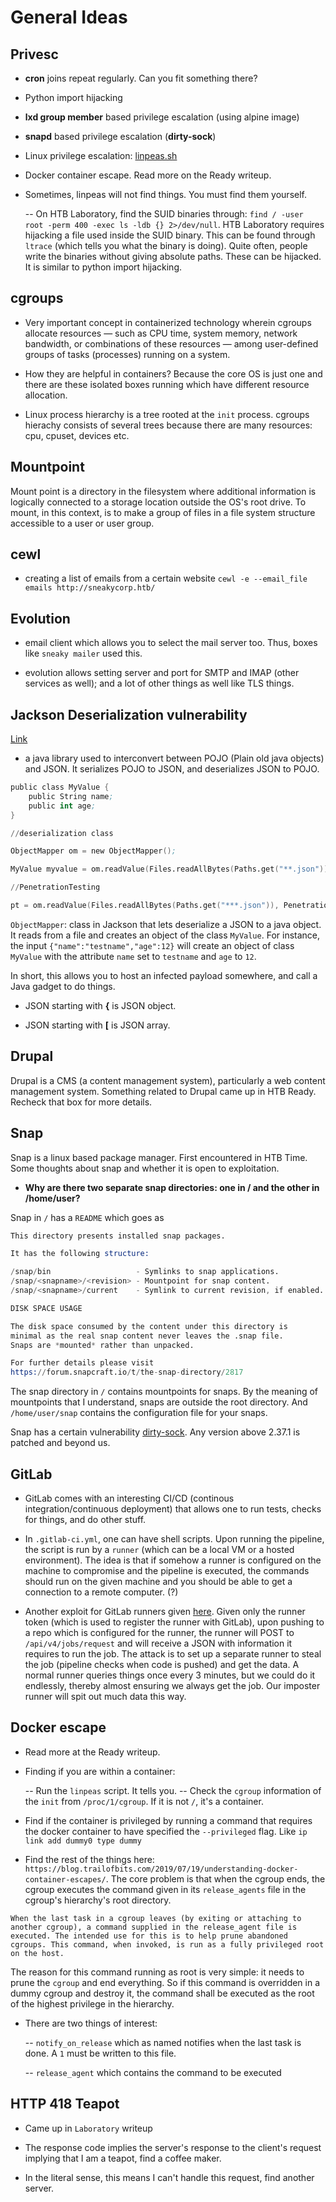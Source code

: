 # General Ideas

## Privesc

- **cron** joins repeat regularly. Can you fit something there?

- Python import hijacking

- **lxd group member** based privilege escalation (using alpine image)

- **snapd** based privilege escalation (**dirty-sock**)

- Linux privilege escalation: [linpeas.sh](https://raw.githubusercontent.com/carlospolop/privilege-escalation-awesome-scripts-suite/master/linPEAS/linpeas.sh)

- Docker container escape. Read more on the Ready writeup.

- Sometimes, linpeas will not find things. You must find them yourself.

	-- On HTB Laboratory, find the SUID binaries through: `find / -user root -perm 400 -exec ls -ldb {} 2>/dev/null`. HTB Laboratory requires hijacking a file used inside the SUID binary. This can be found through `ltrace` (which tells you what the binary is doing). Quite often, people write the binaries without giving absolute paths. These can be hijacked. It is similar to python import hijacking. 
## cgroups

- Very important concept in containerized technology wherein cgroups allocate resources — such as CPU time, system memory, network bandwidth, or combinations of these resources — among user-defined groups of tasks (processes) running on a system.

- How they are helpful in containers? Because the core OS is just one and there are these isolated boxes running which have different resource allocation.

- Linux process hierarchy is a tree rooted at the `init` process. cgroups hierachy consists of several trees because there are many resources: cpu, cpuset, devices etc.

## Mountpoint

Mount point is a directory in the filesystem where additional information is logically connected to a storage location outside the OS's root drive. To mount, in this context, is to make a group of files in a file system structure accessible to a user or user group.

## cewl

- creating a list of emails from a certain website `cewl -e --email_file emails http://sneakycorp.htb/`

## Evolution

- email client which allows you to select the mail server too. Thus, boxes like `sneaky mailer` used this.

- evolution allows setting server and port for SMTP and IMAP (other services as well); and a lot of other things as well like TLS things.

## Jackson Deserialization vulnerability

[Link](https://medium.com/@swapneildash/understanding-insecure-implementation-of-jackson-deserialization-7b3d409d2038)

- a java library used to interconvert between POJO (Plain old java objects) and JSON. It serializes POJO to JSON, and deserializes JSON to POJO.

```s
public class MyValue {
    public String name;
    public int age;
}

//deserialization class

ObjectMapper om = new ObjectMapper();

MyValue myvalue = om.readValue(Files.readAllBytes(Paths.get("**.json")), MyValue.class);

//PenetrationTesting 

pt = om.readValue(Files.readAllBytes(Paths.get("***.json")), PenetrationTesting.class);
```

`ObjectMapper`: class in Jackson that lets deserialize a JSON to a java object. It reads from a file and creates an object of the class `MyValue`. For instance, the input `{"name":"testname","age":12}` will create an object of class `MyValue` with the attribute `name` set to `testname` and `age` to `12`.

In short, this allows you to host an infected payload somewhere, and call a Java gadget to do things.

- JSON starting with **{** is JSON object.

- JSON starting with **[** is JSON array.

## Drupal

Drupal is a CMS (a content management system), particularly a web content management system. Something related to Drupal came up in HTB Ready. Recheck that box for more details.

## Snap

Snap is a linux based package manager. First encountered in HTB Time. Some thoughts about snap and whether it is open to exploitation.

- **Why are there two separate snap directories: one in / and the other in /home/user?**

Snap in `/` has a `README` which goes as 

```s
This directory presents installed snap packages.

It has the following structure:

/snap/bin                   - Symlinks to snap applications.
/snap/<snapname>/<revision> - Mountpoint for snap content.
/snap/<snapname>/current    - Symlink to current revision, if enabled.

DISK SPACE USAGE

The disk space consumed by the content under this directory is
minimal as the real snap content never leaves the .snap file.
Snaps are *mounted* rather than unpacked.

For further details please visit
https://forum.snapcraft.io/t/the-snap-directory/2817
```
The snap directory in `/` contains mountpoints for snaps. By the meaning of mountpoints that I understand, snaps are outside the root directory. And `/home/user/snap` contains the configuration file for your snaps.

Snap has a certain vulnerability [dirty-sock](https://0xdf.gitlab.io/2019/02/13/playing-with-dirty-sock.html). Any version above 2.37.1 is patched and beyond us.

## GitLab

- GitLab comes with an interesting CI/CD (continous integration/continuous deployment) that allows one to run tests, checks for things, and do other stuff.

- In `.gitlab-ci.yml`, one can have shell scripts. Upon running the pipeline, the script is run by a `runner` (which can be a local VM or a hosted environment). The idea is that if somehow a runner is configured on the machine to compromise and the pipeline is executed, the commands should run on the given machine and you should be able to get a connection to a remote computer. (?)

- Another exploit for GitLab runners given [here](https://frichetten.com/blog/abusing-gitlab-runners/). Given only the runner token (which is used to register the runner with GitLab), upon pushing to a repo which is configured for the runner, the runner will POST to `/api/v4/jobs/request` and will receive a JSON with information it requires to run the job. The attack is to set up a separate runner to steal the job (pipeline checks when code is pushed) and get the data. A normal runner queries things once every 3 minutes, but we could do it endlessly, thereby almost ensuring we always get the job. Our imposter runner will spit out much data this way. 

## Docker escape

- Read more at the Ready writeup.

- Finding if you are within a container:

	-- Run the `linpeas` script. It tells you.
	-- Check the `cgroup` information of the `init` from `/proc/1/cgroup`. If it is not `/`, it's a container.

- Find if the container is privileged by running a command that requires the docker container to have specified the `--privileged` flag. Like `ip link add dummy0 type dummy`

- Find the rest of the things here: `https://blog.trailofbits.com/2019/07/19/understanding-docker-container-escapes/`. The core problem is that when the cgroup ends, the cgroup executes the command given in its `release_agents` file in the cgroup's hierarchy's root directory.

```shell
When the last task in a cgroup leaves (by exiting or attaching to another cgroup), a command supplied in the release_agent file is executed. The intended use for this is to help prune abandoned cgroups. This command, when invoked, is run as a fully privileged root on the host.
```

The reason for this command running as root is very simple: it needs to prune the `cgroup` and end everything. So if this command is overridden in a dummy cgroup and destroy it, the command shall be executed as the root of the highest privilege in the hierarchy.

- There are two things of interest: 

	-- `notify_on_release` which as named notifies when the last task is done. A `1` must be written to this file.

	-- `release_agent` which contains the command to be executed

## HTTP 418 Teapot

- Came up in `Laboratory` writeup

- The response code implies the server's response to the client's request implying that I am a teapot, find a coffee maker.

- In the literal sense, this means I can't handle this request, find another server.
